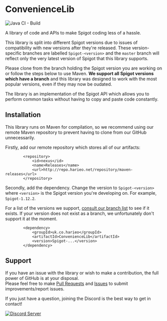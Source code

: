 # ConvenienceLib
![Java CI - Build](https://github.com/Harieo/ConvenienceLib/workflows/Java%20CI%20-%20Build/badge.svg)

A library of code and APIs to make Spigot coding less of a hassle.  

This library is split into different Spigot versions due to issues of compatibility with new versions after they're released. 
These version-specific branches are labelled `Spigot-<version>` and the `master` branch will reflect only the very latest
version of Spigot that this library supports.  

Please clone from the branch holding the Spigot version you are working on or follow the steps below to use Maven.
**We support all Spigot versions which have a branch** and this library was designed to work with the most 
popular versions, even if they may now be oudated.

The library is an implementation of the Spigot API which allows you to perform common tasks without having to copy and paste code constantly. 

## Installation
This library runs on Maven for compilation, so we recommend using our remote Maven repository to prevent having to clone from 
our GitHub unnecessarily. 

Firstly, add our remote repository which stores all of our artifacts:
```
        <repository>
            <id>nexus</id>
            <name>Releases</name>
            <url>http://repo.harieo.net/repository/maven-releases</url>
        </repository>
```

Secondly, add the dependency. Change the version to `Spigot-<version>` where `<version>` is the Spigot version you're 
developing on. For example, `Spigot-1.12.2`.  

For a list of the versions we support, [consult our branch list](https://github.com/Harieo/ConvenienceLib/branches) 
to see if it exists. If your version does not exist as a branch, we unfortunately don't support it at the moment.

```
        <dependency>
            <groupId>uk.co.harieo</groupId>
            <artifactId>ConvenienceLib</artifactId>
            <version>Spigot-...</version>
        </dependency>
```

## Support
If you have an issue with the library or wish to make a contribution, the full power of GitHub is at your disposal.  
Please feel free to make [Pull Requests](https://github.com/Harieo/ConvenienceLib/pulls) and 
[Issues](https://github.com/Harieo/ConvenienceLib/issues) to submit improvements/report issues.

If you just have a question, joining the Discord is the best way to get in contact! 

[![Discord Server](https://discordapp.com/api/guilds/679733506427191330/embed.png?style=banner2)](https://discord.gg/zTwWZAR)

